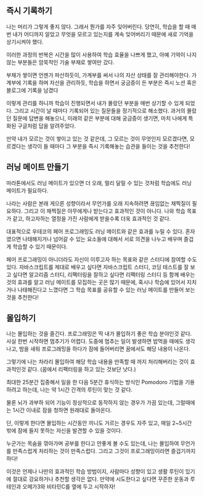 ## 즉시 기록하기

나는 머리가 그렇게 좋지 않다. 그래서 뭔가를 자주 잊어버린다. 당연히, 학습을 할 때 매번 내가 어디까지 알았고 무엇을 모르고 있는지를 계속 잊어버리기 때문에 새로 기억을 상기시켜야 했다.

이러한 과정의 반복은 시간을 많이 사용하여 학습 효율을 나쁘게 했고, 아예 기억이 나지 않는 부분들은 암묵적인 기술 부채로 쌓여만 갔다.

부채가 쌓이면 언젠가 파산하듯이, 가계부를 써서 나의 자산 상태를 잘 관리해야한다. 가계부에 기록을 하며 자산을 관리하듯, 학습을 하면서 궁금증이 든 부분은 즉시 노션 혹은 블로그에 기록을 남겼다

이렇게 관리를 하니까 학습이 진행되면서 내가 몰랐던 부분을 매번 상기할 수 있게 되었다. 그리고 시간이 날 때마다 기록되어 있는 질문들을 정기적으로 해소했다. 과거의 몰랐던 질문에 답변을 해놓으니, 미래의 같은 부분에 대해 궁금증이 생기면, 마치 나에게 특화된 구글처럼 답을 알려주었다.

만약 내가 모르는 것이 쌓이고 있는 것 같은데, 그 모르는 것이 무엇인지 모르겠다면, 모르겠다는 생각이 들 때마다 그 부분을 즉시 기록해놓는 습관을 들이는 것을 추천한다!

## 러닝 메이트 만들기

마라톤에서도 러닝 메이트가 있으면 더 오래, 멀리 달릴 수 있는 것처럼 학습에도 러닝 메이트가 필요하다.

나라는 사람은 본래 게으른 성향이라서 무언가를 오래 지속하려면 끊임없는 채찍질이 필요하다. 그리고 이 채찍질은 아무에게나 받는다고 효과적인 것이 아니다. 나와 학습 목표가 같고, 하고자하는 열정을 가진 사람에게 받을수록 더욱 효과적인 것 같다.

대표적으로 우테코의 페어 프로그래밍도 러닝 메이트와 같은 효과를 누릴 수 있다. 혼자였으면 나태해지거나 넘어갈 수 있는 요소들에 대해서 서로 의견을 나누고 배우며 즐겁게 학습할 수 있기 때문이다.

페어 프로그래밍이 아니더라도 자신이 이루고자 하는 목표와 같은 스터디에 참여할 수도 있다. 자바스크립트를 제대로 배우고 싶다면 자바스크립트 스터디, 코딩 테스트를 잘 보고 싶다면 알고리즘 스터디, 리팩터링을 잘하고 싶다면 리팩터링 스터디 등 함께 배우는 것의 효과를 알고 러닝 메이트를 모집하는 곳은 많기 때문에, 혹시나 학습에 있어서 지치거나 나태해진다고 느꼈다면 그 학습 목표를 공유할 수 있는 러닝 메이트를 만들어 보는 것을 추천한다!

## 몰입하기

나는 몰입하는 것을 즐긴다. 프로그래밍은 딱 내가 몰입하기 좋은 학습 분야인것 같다. 사실 한번 시작하면 멈추기가 어렵다. 도중에 멈추는 일이 발생하면 밥먹을 때에도 생각나고, 밤을 새워 프로그래밍을 하다가 잠에 들어버리면 꿈에서도 해당 내용이 나온다.

그렇기에 나는 차라리 몰입하여 해당 학습 내용을 만족할 때 까지 처리해버리는 것이 효과적인것 같다. (꿈에서 리팩터링을 하고 있는 것보단 낫다.)

최대한 25분간 집중해서 일을 한 다음 5분간 휴식하는 방식인 Pomodoro 기법을 기용하려고 하는데, 나는 약 1시간 간격의 루틴이 맞는 것 같다.

물론 뇌가 과부하 되어 기능이 정상적으로 동작하지 않는 경우가 가끔 있는데, 그럴때에는 1시간 이내로 잠을 청하면 원래대로 돌아온다.

단, 이렇게 한다면 몰입하는 시간동안 끼니도 거르는 경우도 자주 있고, 매일 2~5시간 밖에 잠에 들지 못하는 자신을 발견할 수 있을 것이다.

누군가는 목숨을 깎아가며 공부를 한다고 안좋게 볼 수도 있는데, 나는 몰입하여 무언가를 만족스럽게 처리하는 것이 만족스럽다. 그리고 그것이 프로그래밍이라면 즐겁기까지하다!

이것은 언제나 나만의 효과적인 학습 방법이지, 사람마다 성향이 있고 생활 루틴이 있기에 절대로 강요하거나 추천할 생각은 없다. 만약에 시도한다고 싶다면 꾸준한 운동과 루테인과 오메가3와 비타민C를 옆에 두고 시작하자!
